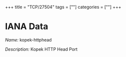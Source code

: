 +++
title = "TCP/27504"
tags = [""]
categories = [""]
+++

# IANA Data

_Name:_ kopek-httphead

_Description:_ Kopek HTTP Head Port

